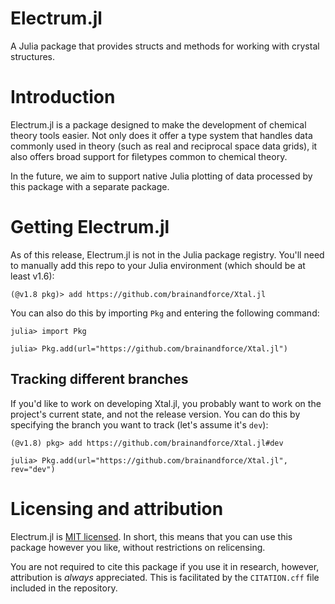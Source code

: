 # Electrum.jl

A Julia package that provides structs and methods for working with crystal structures.

# Introduction

Electrum.jl is a package designed to make the development of chemical theory tools easier. Not
only does it offer a type system that handles data commonly used in theory (such as real and
reciprocal space data grids), it also offers broad support for filetypes common to chemical theory.

In the future, we aim to support native Julia plotting of data processed by this package with a 
separate package.

# Getting Electrum.jl

As of this release, Electrum.jl is not in the Julia package registry. You'll need to manually add
this repo to your Julia environment (which should be at least v1.6):

```
(@v1.8 pkg)> add https://github.com/brainandforce/Xtal.jl
```

You can also do this by importing `Pkg` and entering the following command:

```julia-repl
julia> import Pkg

julia> Pkg.add(url="https://github.com/brainandforce/Xtal.jl")
```

## Tracking different branches

If you'd like to work on developing Xtal.jl, you probably want to work on the project's current 
state, and not the release version. You can do this by specifying the branch you want to track
(let's assume it's `dev`):

```
(@v1.8) pkg> add https://github.com/brainandforce/Xtal.jl#dev
```
```julia-repl
julia> Pkg.add(url="https://github.com/brainandforce/Xtal.jl", rev="dev")
```

# Licensing and attribution

Electrum.jl is [MIT licensed](https://mit-license.org/). In short, this means that you can use this
package however you like, without restrictions on relicensing.

You are not required to cite this package if you use it in research, however, attribution is
*always* appreciated. This is facilitated by the `CITATION.cff` file included in the repository.
